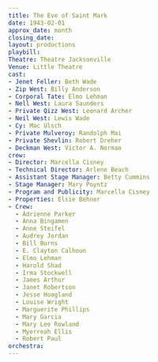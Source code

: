 ```yaml
---
title: The Eve of Saint Mark
date: 1943-02-01
approx_date: month
closing_date:
layout: productions
playbill:
Theatre: Theatre Jacksonville
Venue: Little Theatre
cast:
- Jenet Feller: Beth Wade
- Zip West: Billy Anderson
- Corporal Tate: Elmo Lehman
- Nell West: Laura Saunders
- Private Qizz West: Leonard Archer
- Neil West: Lewis Wade
- Cy: Mac Ulsch
- Private Mulveroy: Randolph Mai
- Private Shevlin: Robert Dreher
- Deckman West: Victor A. Norman
crew:
- Director: Marcella Cisney
- Technical Director: Arlene Beach
- Assistant Stage Manager: Betty Cummins
- Stage Manager: Mary Poyntz
- Program and Publicity: Marcella Cisney
- Properties: Elsie Behner
- Crew:
  - Adrienne Parker
  - Anna Bingamen
  - Anne Steifel
  - Audrey Jordan
  - Bill Burns
  - E. Clayton Calhoun
  - Elmo Lehman
  - Harold Shad
  - Irma Stockwell
  - James Arthur
  - Janet Robertson
  - Jesse Hoagland
  - Louise Wright
  - Marguerite Phillips
  - Mary Garcia
  - Mary Lee Rowland
  - Myerreah Ellis
  - Robert Paul
orchestra:
---
```



